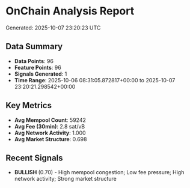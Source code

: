 # OnChain Analysis Report
Generated: 2025-10-07 23:20:23 UTC

## Data Summary
- **Data Points**: 96
- **Feature Points**: 96
- **Signals Generated**: 1
- **Time Range**: 2025-10-06 08:31:05.872817+00:00 to 2025-10-07 23:20:21.298542+00:00

## Key Metrics
- **Avg Mempool Count**: 59242
- **Avg Fee (30min)**: 2.8 sat/vB
- **Avg Network Activity**: 1.000
- **Avg Market Structure**: 0.698

## Recent Signals
- **BULLISH** (0.70) - High mempool congestion; Low fee pressure; High network activity; Strong market structure
